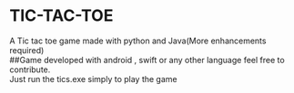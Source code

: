 # TIC-TAC-TOE
A Tic tac toe game made with python and Java(More enhancements required)</br>
##Game developed with android , swift  or any other language feel free to contribute.</br>
Just run the tics.exe simply to play the game

